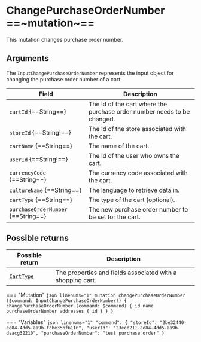 # ChangePurchaseOrderNumber ==~mutation~==

This mutation changes purchase order number.

## Arguments

The `InputChangePurchaseOrderNumber` represents the input object for changing the purchase order number of a cart.

| Field                      | Description                                                                                  |
|----------------------------|----------------------------------------------------------------------------------------------|
| `cartId` {==String==}      | The Id of the cart where the purchase order number needs to be changed.                      |
| `storeId` {==String!==}    | The Id of the store associated with the cart.                                                |
| `cartName` {==String==}    | The name of the cart.                                                                        |
| `userId` {==String!==}     | The Id of the user who owns the cart.                                                        |
| `currencyCode` {==String==}| The currency code associated with the cart.                                                  |
| `cultureName` {==String==} | The language to retrieve data in.                                                            |
| `cartType` {==String==}    | The type of the cart (optional).                                                             |
| `purchaseOrderNumber` {==String==} | The new purchase order number to be set for the cart.                                |


## Possible returns

| Possible return                                          	| Description                                                 	|
|---------------------------------------------------------	|--------------------------------------------------------------	|
| [`CartType`](../../Cart/objects/cart-type.md)           	|  The properties and fields associated with a shopping cart.  	|


=== "Mutation"
    ```json linenums="1"
    mutation changePurchaseOrderNumber ($command: InputChangePurchaseOrderNumber!) {
      changePurchaseOrderNumber (command: $command) {
      id
        name
        purchaseOrderNumber
      addresses
        {
          id
        }
      }
    }
    ```

=== "Variables"
    ```json linenums="1"
    "command": {
    "storeId": "2be32440-ee84-4dd5-aa9b-fcbe35bf61f0",
    "userId": "23eed211-ee84-4dd5-aa9b-dsacg32210",
      "purchaseOrderNumber": "test purchase order"
    }
    ```
